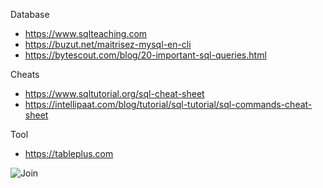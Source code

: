 Database
* https://www.sqlteaching.com
* https://buzut.net/maitrisez-mysql-en-cli
* https://bytescout.com/blog/20-important-sql-queries.html

Cheats
* https://www.sqltutorial.org/sql-cheat-sheet
* https://intellipaat.com/blog/tutorial/sql-tutorial/sql-commands-cheat-sheet

Tool
- https://tableplus.com

![Join](https://pbs.twimg.com/media/D4xvX_oWwAESxXB.jpg:large)
